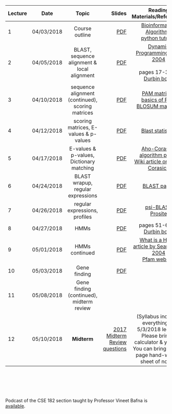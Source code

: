 


| Lecture | Date | Topic | Slides | Reading Materials/References | 
|------- | ------------- |:------------------:| -----:|:----------------------------:|
| 1 | 04/03/2018 | Course outline | [PDF](https://www.dropbox.com/s/635a3cemxnv65kh/L1.pdf?dl=0) | [Bioinformatics Algorithms](http://bioinformaticsalgorithms.com/) <br> [python tutorial](https://docs.python.org/3/tutorial/) | 
| 2 | 04/05/2018 | BLAST, sequence alignment & local alignment | [PDF](https://www.dropbox.com/s/kcriqhm8iztto53/L2.pdf?dl=0) | [Dynamic Programming, NBT 2004](https://www.nature.com/articles/nbt0704-909.pdf) <br> <br> pages 17-31 of [Durbin book](https://pdfs.semanticscholar.org/2ed5/d6b35f8971fb9d7434a2683922c3bfcc058e.pdf) | 
| 3 | 04/10/2018 | sequence alignment (continued), scoring matrices | [PDF](https://www.dropbox.com/s/74nf9yxzifkhv2c/L3.pdf?dl=0) | [PAM matrices](https://www.dropbox.com/s/h6la1f2ee26jxsi/mount2008_pam_matrices.pdf?dl=0) <br> [basics of PAM](https://en.wikipedia.org/wiki/Point_accepted_mutation) <br> [BLOSUM matrices](http://www.marcottelab.org/users/BCH339N_2018/BLOSUM62Miscalculations.pdf)  |
| 4 | 04/12/2018 | scoring matrices, E-values & p-values | [PDF](https://www.dropbox.com/s/9lwg4uag9rjvj76/L4-041218.pdf?dl=0) | [Blast statistics](https://www.ncbi.nlm.nih.gov/BLAST/tutorial/Altschul-1.html)  |
| 5 | 04/17/2018 | E-values & p-values, Dictionary matching | [PDF](https://www.dropbox.com/s/ver6xiww7g2tl62/L5-041718-updated.pdf?dl=0)| [Aho-Corasick algorithm paper](https://biit.cs.ut.ee/~vilo/edu/2002-03/Tekstialgoritmid_I/Articles/Exact/Aho-Corasick.pdf) <br> [Wiki article on Aho-Corasick](https://en.wikipedia.org/wiki/Aho–Corasick_algorithm) |
| 6 | 04/24/2018 | BLAST wrapup, regular expressions | [PDF](https://www.dropbox.com/s/k0tylac7weae6oa/L6-042418.pdf?dl=0) | [BLAST paper](https://www.dropbox.com/s/nztypl5oxbmp0h8/blast1990paper.pdf?dl=0) | 
| 7 | 04/26/2018 | regular expressions, profiles | [PDF](https://www.dropbox.com/s/1oeib250af1y2tq/L7-042618.pdf?dl=0) | [psi-BLAST](https://www.ncbi.nlm.nih.gov/BLAST/tutorial/Altschul-2.html) <br> [Prosite](https://prosite.expasy.org)  | 
| 8 | 04/27/2018 | HMMs | [PDF](https://www.dropbox.com/s/2mx7mgmtruqe7v8/L8-042718.pdf?dl=0) | pages 51-60 of [Durbin book](https://pdfs.semanticscholar.org/2ed5/d6b35f8971fb9d7434a2683922c3bfcc058e.pdf) | 
| 9 | 05/01/2018 | HMMs continued | [PDF](https://www.dropbox.com/s/xb8w30egjp9ooud/L9.pdf?dl=0) | [What is a HMM, article by Sean Eddy, 2004](https://www.nature.com/articles/nbt1004-1315.pdf) <br> [Pfam website](https://pfam.xfam.org) | 
| 10 | 05/03/2018 | Gene finding | [PDF](https://www.dropbox.com/s/hxhiymli7p5spp4/L10.pdf?dl=0) | |
| 11 | 05/08/2018 | Gene finding (continued), midterm review |  |  | 
| 12 | 05/10/2018 | **Midterm**  | [2017 Midterm](https://www.dropbox.com/s/vvoqr93g86zpmrs/mt.2017.pdf?dl=0) <br> [Review questions](https://www.dropbox.com/s/y7pgljpjow8xf1s/NotesAndQuestions.pdf?dl=0) | (Syllabus includes everything till 5/3/2018 lecture. Please bring a calculator & your ID. You can bring a one-page hand-written sheet of notes)| 

<br><br>

<br><br>
Podcast of the CSE 182 section taught by Professor Vineet Bafna is [available](https://podcast.ucsd.edu/podcasts/default.aspx?PodcastId=4722). 

<br><br>
